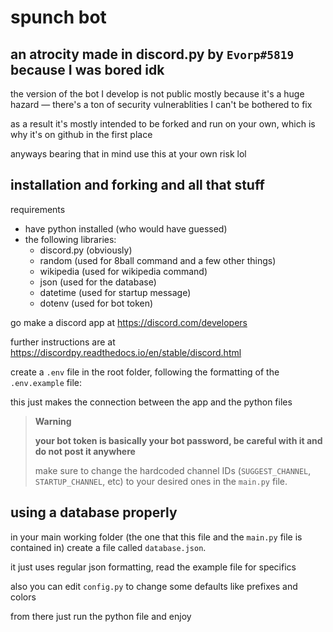 # **spunch bot** 

## an atrocity made in discord.py by `Evorp#5819` because I was bored idk

the version of the bot I develop is not public mostly because it's a huge hazard — there's a ton of security vulnerablities I can't be bothered to fix

as a result it's mostly intended to be forked and run on your own, which is why it's on github in the first place

anyways bearing that in mind use this at your own risk lol

## installation and forking and all that stuff

requirements

- have python installed (who would have guessed)
- the following libraries:
    - discord.py (obviously)
    - random (used for 8ball command and a few other things)
    - wikipedia (used for wikipedia command)
    - json (used for the database)
    - datetime (used for startup message)
    - dotenv (used for bot token)

go make a discord app at https://discord.com/developers

further instructions are at https://discordpy.readthedocs.io/en/stable/discord.html

create a `.env` file in the root folder, following the formatting of the `.env.example` file:

this just makes the connection between the app and the python files

> **Warning**
> 
> **your bot token is basically your bot password, be careful with it and do not post it anywhere**
>  
> make sure to change the hardcoded channel IDs (`SUGGEST_CHANNEL`, `STARTUP_CHANNEL`, etc) to your desired ones in the `main.py` file.

## using a database properly

in your main working folder (the one that this file and the `main.py` file is contained in) create a file called `database.json`.

it just uses regular json formatting, read the example file for specifics

also you can edit `config.py` to change some defaults like prefixes and colors

from there just run the python file and enjoy
